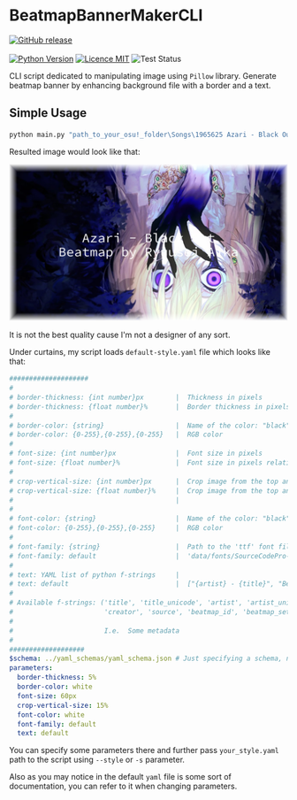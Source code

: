# BeatmapBannerMakerCLI
[![GitHub release](https://img.shields.io/github/release/ZyMa-1/BeatmapBannerMakerCLI.svg?style=for-the-badge&logo=github)](https://github.com/ZyMa-1/BeatmapBannerMakerCLI/releases/latest) 
<br>
<br>
[![Python Version](https://img.shields.io/badge/Python-3.10-blue.svg)](https://www.python.org/downloads/release/python-310/)
[![Licence MIT](https://img.shields.io/badge/License-MIT-purple.svg)](/LICENCE)
![Test Status](https://github.com/ZyMa-1/BeatmapBannerMakerCLI/actions/workflows/tests.yml/badge.svg?branch=master)


CLI script dedicated to manipulating image using `Pillow` library.
Generate beatmap banner by enhancing background file with a border and a text.

## Simple Usage

```bash
python main.py "path_to_your_osu!_folder\Songs\1965625 Azari - Black Out\Azari - Black Out (Ryuusei Aika) [----].osu" --output res/result2.png
```

Resulted image would look like that:

![Result](readme_images/result2.png)

It is not the best quality cause I'm not a designer of any sort.

Under curtains, my script loads `default-style.yaml` file which looks like that:

```yaml
####################
#
# border-thickness: {int number}px        |  Thickness in pixels
# border-thickness: {float number}%       |  Border thickness in pixels relative to min(width, height)
#
# border-color: {string}                  |  Name of the color: "black", "white", etc.
# border-color: {0-255},{0-255},{0-255}   |  RGB color
#
# font-size: {int number}px               |  Font size in pixels
# font-size: {float number}%              |  Font size in pixels relative to min(width, height)
#
# crop-vertical-size: {int number}px      |  Crop image from the top and the bottom by a given amount of pixels
# crop-vertical-size: {float number}%     |  Crop image from the top and the bottom by a given amount of pixels
#                                         |                                       relative to min(width, height)
#
# font-color: {string}                    |  Name of the color: "black", "white", etc.
# font-color: {0-255},{0-255},{0-255}     |  RGB color
#
# font-family: {string}                   |  Path to the 'ttf' font file
# font-family: default                    |  'data/fonts/SourceCodePro-Regular.ttf'
#
# text: YAML list of python f-strings     |
# text: default                           |  ["{artist} - {title}", "Beatmap by {creator}"]
#
# Available f-strings: ('title', 'title_unicode', 'artist', 'artist_unicode',
#                       'creator', 'source', 'beatmap_id', 'beatmap_set_id')
#
#                       I.e.  Some metadata
#
###################
$schema: ../yaml_schemas/yaml_schema.json # Just specifying a schema, not necessary
parameters:
  border-thickness: 5%
  border-color: white
  font-size: 60px
  crop-vertical-size: 15%
  font-color: white
  font-family: default
  text: default
```

You can specify some parameters there and further pass `your_style.yaml` path to the script using `--style` or `-s` parameter.  
  
Also as you may notice in the default `yaml` file is some sort of documentation, you can refer to it when changing parameters.

